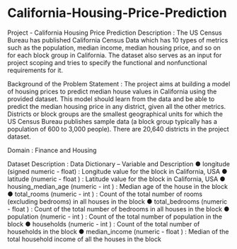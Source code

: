 # California-Housing-Price-Prediction

Project - California Housing Price Prediction Description : 
The US Census Bureau has published California Census Data which has 10 types of metrics such as the population, median income, median housing price, and so on for each block group in California. The dataset also serves as an input for project scoping and tries to specify the functional and nonfunctional requirements for it. 

Background of the Problem Statement : 
The project aims at building a model of housing prices to predict median house values in California using the provided dataset. This model should learn from the data and be able to predict the median housing price in any district, given all the other metrics. Districts or block groups are the smallest geographical units for which the US Census Bureau publishes sample data (a block group typically has a population of 600 to 3,000 people). There are 20,640 districts in the project dataset. 

Domain :
Finance and Housing 

Dataset Description : 
Data Dictionary – Variable and Description 
● longitude (signed numeric - float) : Longitude value for the block in California, USA 
● latitude (numeric - float ) : Latitude value for the block in California, USA 
● housing_median_age (numeric - int ) : Median age of the house in the block 
● total_rooms (numeric - int ) : Count of the total number of rooms (excluding bedrooms) in all houses in the block 
● total_bedrooms (numeric - float ) : Count of the total number of bedrooms in all houses in the block 
● population (numeric - int ) : Count of the total number of population in the block 
● households (numeric - int ) : Count of the total number of households in the block 
● median_income (numeric - float ) : Median of the total household income of all the houses in the block
